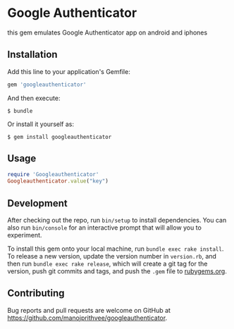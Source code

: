 # Google Authenticator
this gem emulates Google Authenticator app on android and iphones

## Installation

Add this line to your application's Gemfile:

```ruby
gem 'googleauthenticator'
```

And then execute:

    $ bundle

Or install it yourself as:

    $ gem install googleauthenticator

## Usage

```ruby
require 'Googleauthenticator'
Googleauthenticator.value("key")
```

## Development

After checking out the repo, run `bin/setup` to install dependencies. You can also run `bin/console` for an interactive prompt that will allow you to experiment.

To install this gem onto your local machine, run `bundle exec rake install`. To release a new version, update the version number in `version.rb`, and then run `bundle exec rake release`, which will create a git tag for the version, push git commits and tags, and push the `.gem` file to [rubygems.org](https://rubygems.org).

## Contributing

Bug reports and pull requests are welcome on GitHub at https://github.com/manojprithvee/googleauthenticator.
